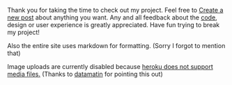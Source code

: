 Thank you for taking the time to check out my project. Feel free to [Create a new post](/blog/posts/) about anything you want. Any and all feedback about the [code](https://github.com/sattelbergerp/django-blog), design or user experience is greatly appreciated. Have fun trying to break my project!

Also the entire site uses markdown for formatting. (Sorry I forgot to mention that)

Image uploads are currently disabled because [heroku does not support media files.](https://stackoverflow.com/questions/41474150/using-heroku-for-django-media-files) (Thanks to [datamatin](/blog/authors/datamatin/) for pointing this out)